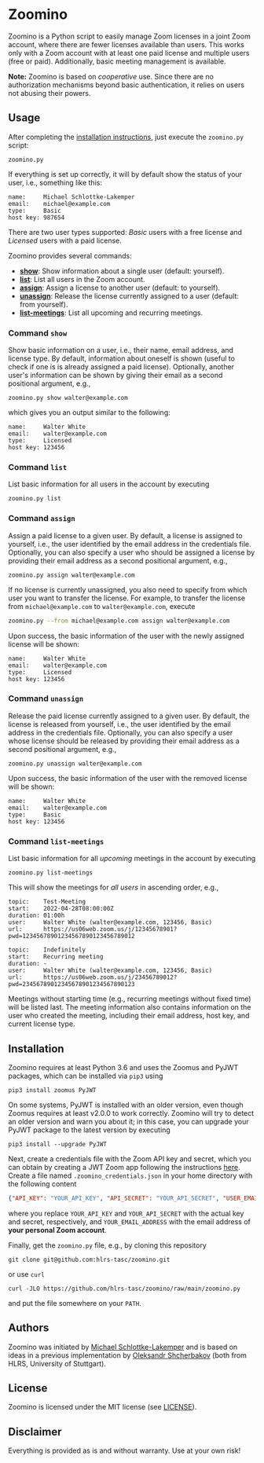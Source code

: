 # Zoomino
Zoomino is a Python script to easily manage Zoom licenses in a joint Zoom
account, where there are fewer licenses available than users. This works only
with a Zoom account with at least one paid license and multiple users (free or paid).
Additionally, basic meeting management is available.

**Note:** Zoomino is based on *cooperative* use. Since there are no
authorization mechanisms beyond basic authentication, it relies on users not
abusing their powers.


## Usage
After completing the [installation instructions](#installation), just execute
the `zoomino.py` script:
```shell
zoomino.py
```
If everything is set up correctly, it will by default show the status of your
user, i.e., something like this:
```
name:     Michael Schlottke-Lakemper
email:    michael@example.com
type:     Basic
host key: 987654
```
There are two user types supported: *Basic* users with a free license
and *Licensed* users with a paid license.

Zoomino provides several commands:
* [**show**](#command-show): Show information about a single user (default: yourself).
* [**list**](#command-list): List all users in the Zoom account.
* [**assign**](#command-assign): Assign a license to another user (default: to yourself).
* [**unassign**](#command-unassign): Release the license currently assigned to a user (default: from yourself).
* [**list-meetings**](#command-list-meetings): List all upcoming and recurring meetings.

### Command `show`
Show basic information on a user, i.e., their name, email address, and license
type. By default, information about oneself is shown (useful to check if one is
is already assigned a paid license). Optionally, another user's information can
be shown by giving their email as a second positional argument, e.g.,
```shell
zoomino.py show walter@example.com
```
which gives you an output similar to the following:
```
name:     Walter White
email:    walter@example.com
type:     Licensed
host key: 123456
```

### Command `list`
List basic information for all users in the account by executing
```shell
zoomino.py list
```

### Command `assign`
Assign a paid license to a given user. By default, a license is assigned to
yourself, i.e., the user identified by the email address in the credentials
file. Optionally, you can also specify a user who should be assigned a license
by providing their email address as a second positional argument, e.g.,
```shell
zoomino.py assign walter@example.com
```
If no license is currently unassigned, you also need to specify from which
user you want to transfer the license. For example, to transfer the license from
`michael@example.com` to `walter@example.com`, execute
```bash
zoomino.py --from michael@example.com assign walter@example.com
```
Upon success, the basic information of the user with the newly assigned license
will be shown:
```
name:     Walter White
email:    walter@example.com
type:     Licensed
host key: 123456
```

### Command `unassign`
Release the paid license currently assigned to a given user. By default, the
license is released from yourself, i.e., the user identified by the email
address in the credentials file. Optionally, you can also specify a user whose
license should be released by providing their email address as a second
positional argument, e.g.,
```shell
zoomino.py unassign walter@example.com
```
Upon success, the basic information of the user with the removed license
will be shown:
```
name:     Walter White
email:    walter@example.com
type:     Basic
host key: 123456
```

### Command `list-meetings`
List basic information for all *upcoming* meetings in the account by executing
```shell
zoomino.py list-meetings
```
This will show the meetings for *all users* in ascending order, e.g.,
```
topic:    Test-Meeting
start:    2022-04-28T08:00:00Z
duration: 01:00h
user:     Walter White (walter@example.com, 123456, Basic)
url:      https://us06web.zoom.us/j/12345678901?pwd=12345678901234567890123456789012

topic:    Indefinitely
start:    Recurring meeting
duration: -
user:     Walter White (walter@example.com, 123456, Basic)
url:      https://us06web.zoom.us/j/23456789012?pwd=23456789012345678901234567890123
```
Meetings without starting time (e.g., recurring meetings without fixed time)
will be listed last. The meeting information also contains information on the user who
created the meeting, including their email address, host key, and current
license type.


## Installation

Zoomino requires at least Python 3.6 and uses the Zoomus and PyJWT packages,
which can be installed via `pip3` using
```shell
pip3 install zoomus PyJWT
```
On some systems, PyJWT is installed with an older version, even though Zoomus requires
at least v2.0.0 to work correctly. Zoomino will try to detect an older version
and warn you about it; in this case, you can upgrade your PyJWT package to the
latest version by executing
```shell
pip3 install --upgrade PyJWT
```

Next, create a credentials file with the Zoom API key and secret, which you
can obtain by creating a JWT Zoom app following the instructions
[here](https://devforum.zoom.us/t/finding-your-api-key-secret-credentials-in-marketplace/3471).
Create a file named `.zoomino_credentials.json` in your home directory with the following content
```json
{"API_KEY": "YOUR_API_KEY", "API_SECRET": "YOUR_API_SECRET", "USER_EMAIL": "YOUR_EMAIL_ADDRESS"}
```
where you replace `YOUR_API_KEY` and `YOUR_API_SECRET` with the actual key and
secret, respectively, and `YOUR_EMAIL_ADDRESS` with the email address of
**your personal Zoom account**.

Finally, get the `zoomino.py` file, e.g., by cloning this repository
```shell
git clone git@github.com:hlrs-tasc/zoomino.git
```
or use `curl`
```shell
curl -JLO https://github.com/hlrs-tasc/zoomino/raw/main/zoomino.py
```
and put the file somewhere on your `PATH`.


## Authors
Zoomino was initiated by
[Michael Schlottke-Lakemper](https://www.hlrs.de/about-us/organization/people/person/schlottke-lakemper/)
and is based on ideas in a previous implementation by
[Oleksandr Shcherbakov](https://www.hlrs.de/about-us/organization/people/person/shcherbakov/)
(both from HLRS, University of Stuttgart).


## License
Zoomino is licensed under the MIT license (see [LICENSE](LICENSE)).


## Disclaimer

Everything is provided as is and without warranty. Use at your own risk!
